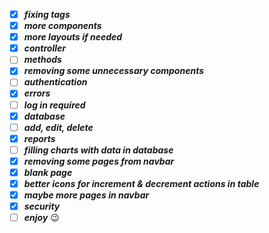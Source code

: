 - [x] _**fixing tags**_
- [x] _**more components**_
- [x] _**more layouts if needed**_
- [x] _**controller**_
- [ ] _**methods**_
- [x] _**removing some unnecessary components**_
- [ ] _**authentication**_
- [x] _**errors**_
- [ ] _**log in required**_
- [x] _**database**_
- [ ] _**add, edit, delete**_
- [x] _**reports**_
- [ ] _**filling charts with data in database**_
- [x] _**removing some pages from navbar**_
- [x] _**blank page**_
- [x] _**better icons for increment & decrement actions in table**_
- [x] _**maybe more pages in navbar**_
- [x] _**security**_
- [ ] _**enjoy**_ 😉
